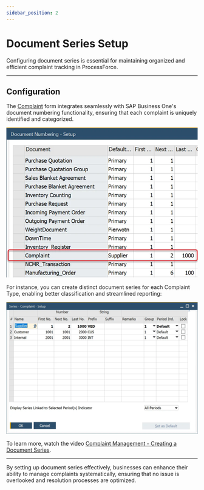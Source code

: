 ```yaml
---
sidebar_position: 2
---
```


# Document Series Setup

Configuring document series is essential for maintaining organized and efficient complaint tracking in ProcessForce.

---

## Configuration

The [Complaint](complaint.md) form integrates seamlessly with SAP Business One's document numbering functionality, ensuring that each complaint is uniquely identified and categorized.

![Complaint Document Numbering](./media/document-series-setup/complaint-document-numbering.webp)

For instance, you can create distinct document series for each Complaint Type, enabling better classification and streamlined reporting:

![Complaint Series Setup](./media/document-series-setup/complaint-series-setup.webp)

To learn more, watch the video [Complaint Management - Creating a Document Series](https://www.youtube.com/watch?v=qmcf-uwU_Ok).

---
By setting up document series effectively, businesses can enhance their ability to manage complaints systematically, ensuring that no issue is overlooked and resolution processes are optimized.

